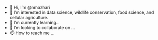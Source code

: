 - 👋 Hi, I’m @nmazhari
- 👀 I’m interested in data science, wildlife conservation, food science, and cellular agriculture.
- 🌱 I’m currently learning..
- 💞️ I’m looking to collaborate on ...
- 📫 How to reach me ...

<!---
nmazhari/nmazhari is a ✨ special ✨ repository because its `README.md` (this file) appears on your GitHub profile.
You can click the Preview link to take a look at your changes.
--->
